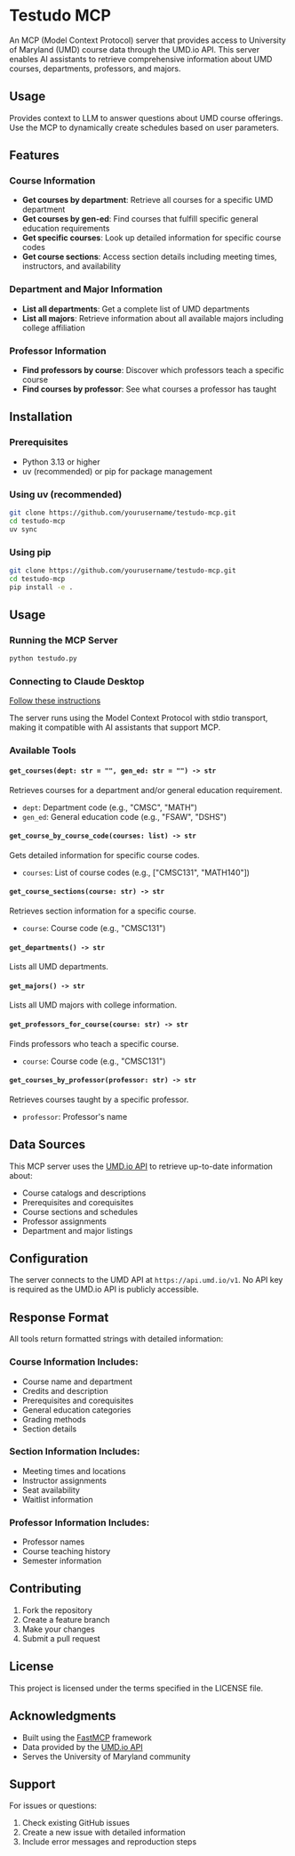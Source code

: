 # Testudo MCP

An MCP (Model Context Protocol) server that provides access to University of Maryland (UMD) course data through the UMD.io API. This server enables AI assistants to retrieve comprehensive information about UMD courses, departments, professors, and majors.

## Usage
Provides context to LLM to answer questions about UMD course offerings. Use the MCP to dynamically create schedules based on user parameters.

## Features

### Course Information
- **Get courses by department**: Retrieve all courses for a specific UMD department
- **Get courses by gen-ed**: Find courses that fulfill specific general education requirements
- **Get specific courses**: Look up detailed information for specific course codes
- **Get course sections**: Access section details including meeting times, instructors, and availability

### Department and Major Information  
- **List all departments**: Get a complete list of UMD departments
- **List all majors**: Retrieve information about all available majors including college affiliation

### Professor Information
- **Find professors by course**: Discover which professors teach a specific course
- **Find courses by professor**: See what courses a professor has taught

## Installation

### Prerequisites
- Python 3.13 or higher
- uv (recommended) or pip for package management

### Using uv (recommended)
```bash
git clone https://github.com/yourusername/testudo-mcp.git
cd testudo-mcp
uv sync
```

### Using pip
```bash
git clone https://github.com/yourusername/testudo-mcp.git
cd testudo-mcp
pip install -e .
```

## Usage

### Running the MCP Server
```bash
python testudo.py
```

### Connecting to Claude Desktop
[Follow these instructions](https://modelcontextprotocol.io/quickstart/user)

The server runs using the Model Context Protocol with stdio transport, making it compatible with AI assistants that support MCP.

### Available Tools

#### `get_courses(dept: str = "", gen_ed: str = "") -> str`
Retrieves courses for a department and/or general education requirement.
- `dept`: Department code (e.g., "CMSC", "MATH")
- `gen_ed`: General education code (e.g., "FSAW", "DSHS")

#### `get_course_by_course_code(courses: list) -> str`
Gets detailed information for specific course codes.
- `courses`: List of course codes (e.g., ["CMSC131", "MATH140"])

#### `get_course_sections(course: str) -> str`
Retrieves section information for a specific course.
- `course`: Course code (e.g., "CMSC131")

#### `get_departments() -> str`
Lists all UMD departments.

#### `get_majors() -> str`
Lists all UMD majors with college information.

#### `get_professors_for_course(course: str) -> str`
Finds professors who teach a specific course.
- `course`: Course code (e.g., "CMSC131")

#### `get_courses_by_professor(professor: str) -> str`
Retrieves courses taught by a specific professor.
- `professor`: Professor's name

## Data Sources

This MCP server uses the [UMD.io API](https://api.umd.io) to retrieve up-to-date information about:
- Course catalogs and descriptions
- Prerequisites and corequisites
- Course sections and schedules
- Professor assignments
- Department and major listings

## Configuration

The server connects to the UMD API at `https://api.umd.io/v1`. No API key is required as the UMD.io API is publicly accessible.

## Response Format

All tools return formatted strings with detailed information:

### Course Information Includes:
- Course name and department
- Credits and description
- Prerequisites and corequisites
- General education categories
- Grading methods
- Section details

### Section Information Includes:
- Meeting times and locations
- Instructor assignments
- Seat availability
- Waitlist information

### Professor Information Includes:
- Professor names
- Course teaching history
- Semester information

## Contributing

1. Fork the repository
2. Create a feature branch
3. Make your changes
4. Submit a pull request

## License

This project is licensed under the terms specified in the LICENSE file.

## Acknowledgments

- Built using the [FastMCP](https://github.com/pydantic/fastmcp) framework
- Data provided by the [UMD.io API](https://api.umd.io)
- Serves the University of Maryland community

## Support

For issues or questions:
1. Check existing GitHub issues
2. Create a new issue with detailed information
3. Include error messages and reproduction steps

